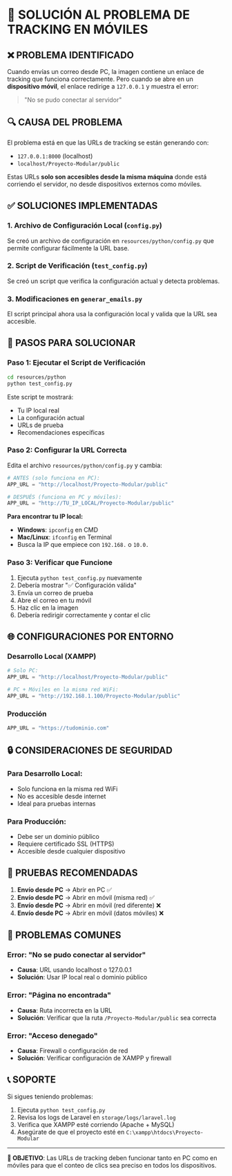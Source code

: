 # 🔧 SOLUCIÓN AL PROBLEMA DE TRACKING EN MÓVILES

## ❌ **PROBLEMA IDENTIFICADO**

Cuando envías un correo desde PC, la imagen contiene un enlace de tracking que funciona correctamente. Pero cuando se abre en un **dispositivo móvil**, el enlace redirige a `127.0.0.1` y muestra el error:

> "No se pudo conectar al servidor"

## 🔍 **CAUSA DEL PROBLEMA**

El problema está en que las URLs de tracking se están generando con:
- `127.0.0.1:8000` (localhost)
- `localhost/Proyecto-Modular/public`

Estas URLs **solo son accesibles desde la misma máquina** donde está corriendo el servidor, no desde dispositivos externos como móviles.

## ✅ **SOLUCIONES IMPLEMENTADAS**

### **1. Archivo de Configuración Local (`config.py`)**

Se creó un archivo de configuración en `resources/python/config.py` que permite configurar fácilmente la URL base.

### **2. Script de Verificación (`test_config.py`)**

Se creó un script que verifica la configuración actual y detecta problemas.

### **3. Modificaciones en `generar_emails.py`**

El script principal ahora usa la configuración local y valida que la URL sea accesible.

## 🚀 **PASOS PARA SOLUCIONAR**

### **Paso 1: Ejecutar el Script de Verificación**

```bash
cd resources/python
python test_config.py
```

Este script te mostrará:
- Tu IP local real
- La configuración actual
- URLs de prueba
- Recomendaciones específicas

### **Paso 2: Configurar la URL Correcta**

Edita el archivo `resources/python/config.py` y cambia:

```python
# ANTES (solo funciona en PC):
APP_URL = "http://localhost/Proyecto-Modular/public"

# DESPUÉS (funciona en PC y móviles):
APP_URL = "http://TU_IP_LOCAL/Proyecto-Modular/public"
```

**Para encontrar tu IP local:**
- **Windows**: `ipconfig` en CMD
- **Mac/Linux**: `ifconfig` en Terminal
- Busca la IP que empiece con `192.168.` o `10.0.`

### **Paso 3: Verificar que Funcione**

1. Ejecuta `python test_config.py` nuevamente
2. Debería mostrar "✅ Configuración válida"
3. Envía un correo de prueba
4. Abre el correo en tu móvil
5. Haz clic en la imagen
6. Debería redirigir correctamente y contar el clic

## 🌐 **CONFIGURACIONES POR ENTORNO**

### **Desarrollo Local (XAMPP)**
```python
# Solo PC:
APP_URL = "http://localhost/Proyecto-Modular/public"

# PC + Móviles en la misma red WiFi:
APP_URL = "http://192.168.1.100/Proyecto-Modular/public"
```

### **Producción**
```python
APP_URL = "https://tudominio.com"
```

## 🔒 **CONSIDERACIONES DE SEGURIDAD**

### **Para Desarrollo Local:**
- Solo funciona en la misma red WiFi
- No es accesible desde internet
- Ideal para pruebas internas

### **Para Producción:**
- Debe ser un dominio público
- Requiere certificado SSL (HTTPS)
- Accesible desde cualquier dispositivo

## 📱 **PRUEBAS RECOMENDADAS**

1. **Envío desde PC** → Abrir en PC ✅
2. **Envío desde PC** → Abrir en móvil (misma red) ✅
3. **Envío desde PC** → Abrir en móvil (red diferente) ❌
4. **Envío desde PC** → Abrir en móvil (datos móviles) ❌

## 🚨 **PROBLEMAS COMUNES**

### **Error: "No se pudo conectar al servidor"**
- **Causa**: URL usando localhost o 127.0.0.1
- **Solución**: Usar IP local real o dominio público

### **Error: "Página no encontrada"**
- **Causa**: Ruta incorrecta en la URL
- **Solución**: Verificar que la ruta `/Proyecto-Modular/public` sea correcta

### **Error: "Acceso denegado"**
- **Causa**: Firewall o configuración de red
- **Solución**: Verificar configuración de XAMPP y firewall

## 📞 **SOPORTE**

Si sigues teniendo problemas:

1. Ejecuta `python test_config.py`
2. Revisa los logs de Laravel en `storage/logs/laravel.log`
3. Verifica que XAMPP esté corriendo (Apache + MySQL)
4. Asegúrate de que el proyecto esté en `C:\xampp\htdocs\Proyecto-Modular`

---

**🎯 OBJETIVO**: Las URLs de tracking deben funcionar tanto en PC como en móviles para que el conteo de clics sea preciso en todos los dispositivos.
